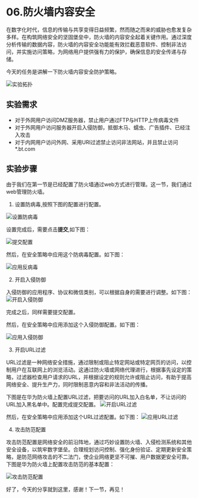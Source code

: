 # 06.防火墙内容安全

在数字化时代，信息的传输与共享变得日益频繁，然而随之而来的威胁也愈发复杂多样。在构筑网络安全的坚固堡垒中，防火墙的内容安全起着关键作用。通过深度分析传输的数据内容，防火墙的内容安全功能能有效拦截恶意软件、控制非法访问，并实施访问策略，为网络用户提供强有力的保护，确保信息的安全传递与存储。

今天的任务是讲解一下防火墙内容安全防护策略。


![实验拓扑](https://didiplus.oss-cn-hangzhou.aliyuncs.com/20240114111314.png)

## 实验需求

- 对于外网用户访问DMZ服务器，禁止用户通过FTP与HTTP上传病毒文件
- 对于外网用户访问服务器开启入侵防御，抵御木马、蠕虫、广告插件、已经注入攻击
- 对于内网用户访问外网、采用URl过滤禁止访问非法网站，并且禁止访问*.bt.com


## 实验步骤

由于我们在第一节是已经配置了防火墙通过web方式进行管理。这一节，我们通过web管理防火墙。

1. 设置防病毒,按照下图的配置进行配置。

![设置防病毒](https://didiplus.oss-cn-hangzhou.aliyuncs.com/20240114115828.png)

设置完成后，需要点击**提交**,如下图：

![提交配置](https://didiplus.oss-cn-hangzhou.aliyuncs.com/20240114120027.png)

然后，在安全策略中应用这个防病毒配置。如下图：

![应用反病毒](https://didiplus.oss-cn-hangzhou.aliyuncs.com/20240114120309.png)

2. 开启入侵防御

入侵防御的应用程序、协议和微信类别，可以根据自身的需要进行调整。如下图：
![开启入侵防御](https://didiplus.oss-cn-hangzhou.aliyuncs.com/20240114121017.png)

完成之后，同样需要提交配置。

然后，在安全策略中应用添加这个入侵防御配置。如下图：

![应用入侵防御](https://didiplus.oss-cn-hangzhou.aliyuncs.com/20240114121333.png)

3. 开启URL过滤

URL过滤是一种网络安全措施，通过限制或阻止特定网站或特定网页的访问，以控制用户在互联网上的浏览活动。这通过防火墙或网络代理进行，根据事先设定的策略，过滤器检查用户请求的URL，并根据设定的规则允许或阻止访问，有助于提高网络安全、提升生产力，同时限制恶意内容和非法活动的传播。

下图是在华为防火墙上配置URL过滤，把要访问的URL加入白名单，不让访问的URL加入黑名单中。配置完成提交配置。
![开启URL过滤](https://didiplus.oss-cn-hangzhou.aliyuncs.com/20240114121816.png)

然后，在安全策略中应用添加这个URL过滤配置。如下图：
![应用URL过滤](https://didiplus.oss-cn-hangzhou.aliyuncs.com/20240114125935.png)

4. 攻击防范配置

攻击防范配置是网络安全的前沿阵地，通过巧妙设置防火墙、入侵检测系统和其他安全设备，以筑牢数字堡垒。合理规划访问控制、强化身份验证、定期更新安全策略，是防范网络攻击的不二法门，使企业网络更坚不可摧、用户数据更安全可靠。下图是华为防火墙上配置攻击防范的基本配置：

![攻击防范配置](https://didiplus.oss-cn-hangzhou.aliyuncs.com/20240114130545.png)


好了，今天的分享就到这里，感谢！下一节，再见！